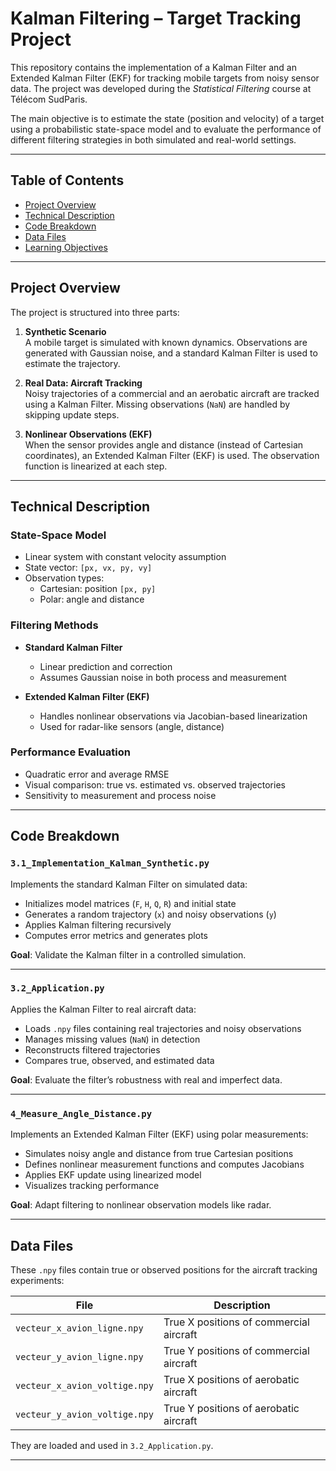 # Kalman Filtering – Target Tracking Project

This repository contains the implementation of a Kalman Filter and an Extended Kalman Filter (EKF) for tracking mobile targets from noisy sensor data. The project was developed during the *Statistical Filtering* course at Télécom SudParis.

The main objective is to estimate the state (position and velocity) of a target using a probabilistic state-space model and to evaluate the performance of different filtering strategies in both simulated and real-world settings.

---

## Table of Contents

- [Project Overview](#project-overview)
- [Technical Description](#technical-description)
- [Code Breakdown](#code-breakdown)
- [Data Files](#data-files)
- [Learning Objectives](#learning-objectives)

---

## Project Overview

The project is structured into three parts:

1. **Synthetic Scenario**  
   A mobile target is simulated with known dynamics. Observations are generated with Gaussian noise, and a standard Kalman Filter is used to estimate the trajectory.

2. **Real Data: Aircraft Tracking**  
   Noisy trajectories of a commercial and an aerobatic aircraft are tracked using a Kalman Filter. Missing observations (`NaN`) are handled by skipping update steps.

3. **Nonlinear Observations (EKF)**  
   When the sensor provides angle and distance (instead of Cartesian coordinates), an Extended Kalman Filter (EKF) is used. The observation function is linearized at each step.

---

## Technical Description

### State-Space Model

- Linear system with constant velocity assumption
- State vector: `[px, vx, py, vy]`
- Observation types:
  - Cartesian: position `[px, py]`
  - Polar: angle and distance

### Filtering Methods

- **Standard Kalman Filter**
  - Linear prediction and correction
  - Assumes Gaussian noise in both process and measurement

- **Extended Kalman Filter (EKF)**
  - Handles nonlinear observations via Jacobian-based linearization
  - Used for radar-like sensors (angle, distance)

### Performance Evaluation

- Quadratic error and average RMSE
- Visual comparison: true vs. estimated vs. observed trajectories
- Sensitivity to measurement and process noise

---

## Code Breakdown

### `3.1_Implementation_Kalman_Synthetic.py`

Implements the standard Kalman Filter on simulated data:

- Initializes model matrices (`F`, `H`, `Q`, `R`) and initial state
- Generates a random trajectory (`x`) and noisy observations (`y`)
- Applies Kalman filtering recursively
- Computes error metrics and generates plots

**Goal**: Validate the Kalman filter in a controlled simulation.

---

### `3.2_Application.py`

Applies the Kalman Filter to real aircraft data:

- Loads `.npy` files containing real trajectories and noisy observations
- Manages missing values (`NaN`) in detection
- Reconstructs filtered trajectories
- Compares true, observed, and estimated data

**Goal**: Evaluate the filter’s robustness with real and imperfect data.

---

### `4_Measure_Angle_Distance.py`

Implements an Extended Kalman Filter (EKF) using polar measurements:

- Simulates noisy angle and distance from true Cartesian positions
- Defines nonlinear measurement functions and computes Jacobians
- Applies EKF update using linearized model
- Visualizes tracking performance

**Goal**: Adapt filtering to nonlinear observation models like radar.

---

## Data Files

These `.npy` files contain true or observed positions for the aircraft tracking experiments:

| File                            | Description                              |
|---------------------------------|------------------------------------------|
| `vecteur_x_avion_ligne.npy`     | True X positions of commercial aircraft  |
| `vecteur_y_avion_ligne.npy`     | True Y positions of commercial aircraft  |
| `vecteur_x_avion_voltige.npy`   | True X positions of aerobatic aircraft   |
| `vecteur_y_avion_voltige.npy`   | True Y positions of aerobatic aircraft   |

They are loaded and used in `3.2_Application.py`.

---
